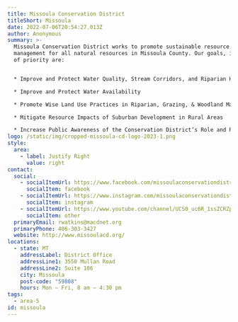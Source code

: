 ```yaml
---
title: Missoula Conservation District
titleShort: Missoula
date: 2022-07-06T20:54:27.013Z
author: Anonymous
summary: >-
  Missoula Conservation District works to promote sustainable resource
  management for all natural resources in Missoula County. Our goals, in order
  of priority are: 


  * Improve and Protect Water Quality, Stream Corridors, and Riparian Habitats

  * Improve and Protect Water Availability

  * Promote Wise Land Use Practices in Riparian, Grazing, & Woodland Management; Weed Control; & Sustainable Agriculture

  * Mitigate Resource Impacts of Suburban Development in Rural Areas

  * Increase Public Awareness of the Conservation District’s Role and Responsibilities and the 310 Law
logo: /static/img/cropped-missoula-cd-logo-2023-1.png
style:
  area:
    - label: Justify Right
      value: right
contact:
  social:
    - socialItemUrl: https://www.facebook.com/missoulaconservationdistrict
      socialItem: facebook
    - socialItemUrl: https://www.instagram.com/missoulaconservationdistrict/?hl=en
      socialItem: instagram
    - socialItemUrl: https://www.youtube.com/channel/UCS0_uc6R_1ssZCRZp5-RoGQ?app=desktop
      socialItem: other
  primaryEmail: rwatkins@macdnet.org
  primaryPhone: 406-303-3427
  website: http://www.missoulacd.org/
locations:
  - state: MT
    addressLabel: District Office
    addressLine1: 3550 Mullan Road
    addressLine2: Suite 106
    city: Missoula
    post-code: "59808"
    hours: Mon – Fri, 8 am – 4:30 pm
tags:
  - area-5
id: missoula
---
```

